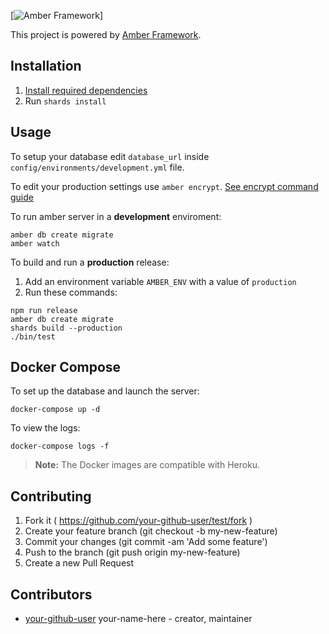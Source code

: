 [![Amber Framework](https://img.shields.io/badge/using-amber%20framework-orange.svg)]

This project is powered by [Amber Framework](https://amberframework.org/).

## Installation

1. [Install required dependencies](https://github.com/amberframework/online-docs/blob/master/getting-started/quickstart/zero-to-deploy.md#install-crystal-and-amber)
2. Run `shards install`

## Usage

To setup your database edit `database_url` inside `config/environments/development.yml` file.

To edit your production settings use `amber encrypt`. [See encrypt command guide](https://github.com/amberframework/online-docs/blob/master/getting-started/cli/encrypt.md#encrypt-command)

To run amber server in a **development** enviroment:

```
amber db create migrate
amber watch
```

To build and run a **production** release:

1. Add an environment variable `AMBER_ENV` with a value of `production`
2. Run these commands:

```
npm run release
amber db create migrate
shards build --production
./bin/test
```

## Docker Compose

To set up the database and launch the server:

```
docker-compose up -d
```

To view the logs:

```
docker-compose logs -f
```

> **Note:** The Docker images are compatible with Heroku.

## Contributing

1. Fork it ( https://github.com/your-github-user/test/fork )
2. Create your feature branch (git checkout -b my-new-feature)
3. Commit your changes (git commit -am 'Add some feature')
4. Push to the branch (git push origin my-new-feature)
5. Create a new Pull Request

## Contributors

- [your-github-user](https://github.com/your-github-user) your-name-here - creator, maintainer

